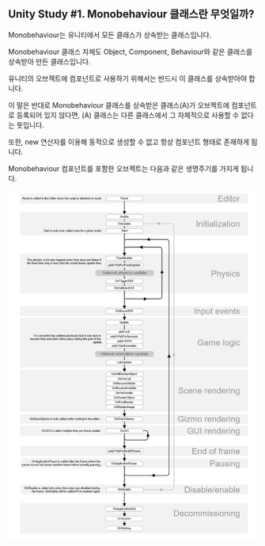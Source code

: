 ## Unity Study \#1. Monobehaviour 클래스란 무엇일까?



Monobehaviour는 유니티에서 모든 클래스가 상속받는 클래스입니다.

Monobehaviour 클래스 자체도 Object, Component, Behaviour와 같은 클래스를 상속받아 만든 클래스입니다.



유니티의 오브젝트에 컴포넌트로 사용하기 위해서는 반드시 이 클래스를 상속받아야 합니다.

이 말은 반대로 Monobehaviour 클래스를 상속받은 클래스(A)가 오브젝트에 컴포넌트로 등록되어 있지 않다면,  (A) 클래스는 다른 클래스에서 그 자체적으로 사용할 수 없다는 뜻입니다.

또한, new 연산자를 이용해 동적으로 생성할 수 없고 항상 컴포넌트 형태로 존재하게 됩니다.



Monobehaviour 컴포넌트를 포함한 오브젝트는 다음과 같은 생명주기를 가지게 됩니다.

![monobehaviour_liefcycle](https://github.com/mindh77/mindh77.github.io/blob/master/img/Monobehaviour%20lifecycle.png)










